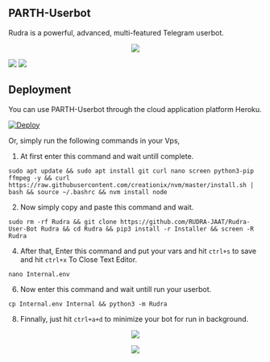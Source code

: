 <h2>PARTH-Userbot</h2>
<p title="PARTH-JAAT">Rudra is a powerful, advanced, multi-featured Telegram userbot.</p>

<p align="center"><a href="https://t.me/PARTH_SHARMA"><img src="https://telegra.ph/file/244cf7a88831ffcdfeff8.jpg"></a></p>

![](Rudra/resorce/maintained.svg)
![](Rudra/resource/license.svg)

<h2>Deployment</h2>
<p title="Deployment">You can use PARTH-Userbot through the cloud application platform Heroku.</p>

[![Deploy](https://www.herokucdn.com/deploy/button.svg)](https://heroku.com/deploy?template=https://github.com/Parthsharma004/newselfuserbot1)

Or, simply run the following commands in your Vps,

1. At first enter this command and wait untill complete.
```
sudo apt update && sudo apt install git curl nano screen python3-pip ffmpeg -y && curl https://raw.githubusercontent.com/creationix/nvm/master/install.sh | bash && source ~/.bashrc && nvm install node
```

2. Now simply copy and paste this command and wait.
```
sudo rm -rf Rudra && git clone https://github.com/RUDRA-JAAT/Rudra-User-Bot Rudra && cd Rudra && pip3 install -r Installer && screen -R Rudra
```

4. After that, Enter this command and put your vars and hit ```ctrl+s``` to save and hit ```ctrl+x``` To Close Text Editor.
```
nano Internal.env
```

6. Now enter this command and wait untill run your userbot.
```
cp Internal.env Internal && python3 -m Rudra
```

8. Finnally, just hit ```ctrl+a+d``` to minimize your bot for run in background.


<p align="center">
<a href="https://telegram.me/PARTH_SHARMA"><img src="https://img.shields.io/badge/-Support%20Group-blue.svg?style=for-the-badge&logo=Telegram"></a>
</p>

<p align="center">
<a href="https://telegram.me/PARTH_SHARMA"><img src="https://img.shields.io/badge/-Support%20Channel-blue.svg?style=for-the-badge&logo=Telegram"></a>
</p>


